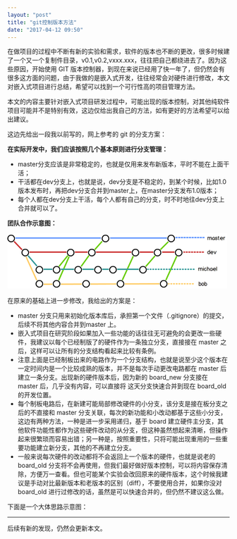 ```yaml
---
layout: "post"
title: "git控制版本方法"
date: "2017-04-12 09:50"
---
```


在做项目的过程中不断有新的实验和需求，软件的版本也不断的更改，很多时候建了一个又一个复制件目录，v0.1,v0.2,vxxx.xxx，往往把自己都绕进去了。因为这些原因，开始使用 GIT 版本控制器，到现在来说已经用了快一年了，但仍然会有很多这方面的问题，由于我做的是嵌入式开发，往往经常会对硬件进行修改，本文对嵌入式项目进行总结，希望可以找到一个可行性高的项目管理方法。

本文的内容主要针对嵌入式项目研发过程中，可能出现的版本控制，对其他纯软件项目可能并不是特别有效，这边仅给出我自己的方法，如有更好的方法希望可以给出建议。

这边先给出一段我以前写的，网上参考的 git 的分支方案：

**在实际开发中，我们应该按照几个基本原则进行分支管理：**
- master分支应该是非常稳定的，也就是仅用来发布新版本，平时不能在上面干活；
- 干活都在dev分支上，也就是说，dev分支是不稳定的，到某个时候，比如1.0版本发布时，再把dev分支合并到master上，在master分支发布1.0版本；
- 每个人都在dev分支上干活，每个人都有自己的分支，时不时地往dev分支上合并就可以了。

**团队合作示意图：**

![](https://raw.githubusercontent.com/noparkinghere/noparkinghere.github.io/master/img/2016-07-11-git%E5%B8%B8%E7%94%A8%E6%8C%87%E4%BB%A4%E8%AF%A6%E8%A7%A3/0.png)

在原来的基础上进一步修改，我给出的方案是： 
- master 分支只用来初始化版本库后，承担第一个文件（.gitignore）的提交，后续不将其他内容合并到master 上。
- 嵌入式项目在研究阶段如果加入一些功能的话往往无可避免的会更改一些硬件，我建议以每个已经制版了的硬件作为一条独立分支，直接接在 master 之后，这样可以让所有的分支结构看起来比较有条例。
- 注意上面是已经制板出来的电路作为一个分支结构，也就是说至少这个版本在一定时间内是一个比较成熟的版本，并不是每次手动更改电路都在 master 后建立一条分支。出现新的硬件版本后，因为新的 board_new 分支接在 master 后，几乎没有内容，可以直接将 这天分支快速合并到现在 board_old 的开发位置。
- 每个制板电路后，在新建可能局部修改硬件的小分支，该分支是接在板分支之后的不直接和 master 分支关联，每次的新功能和小改动都基于这些小分支，这边有两种方法，一种是进一步采用递归，基于 board 建立硬件主分支，其他软件功能性都作为这些硬件改动的从分支，但这种虽然想起来清晰，但操作起来很繁琐而容易出错；另一种是，按照重要性，只将可能出现重用的一些重要功能建立新分支，其他的不再建立分支。
- 一般来说每次硬件的改动都将不会返回上一个版本的硬件，也就是说老的 board_old 分支将不会再使用，但我们最好做好版本控制，可以将内容保存清除，方便万一查看。但也可能某个实验会改回原来的硬件版本，这个时候我建议是手动对比最新版本和老版本的区别（diff），不要使用合并，如果你没对 board_old 进行过修改的话，虽然是可以快速合并的，但仍然不建议这么做。

下面是一个大体思路示意图：


***

后续有新的发现，仍然会更新本文。
